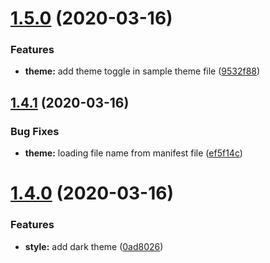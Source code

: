 # [1.5.0](https://github.com/shhdharmen/bootstrap-theme-kit/compare/v1.4.1...v1.5.0) (2020-03-16)


### Features

* **theme:** add theme toggle in sample theme file ([9532f88](https://github.com/shhdharmen/bootstrap-theme-kit/commit/9532f88fdbcf8b03165de019b2d901808bbbb163))

## [1.4.1](https://github.com/shhdharmen/bootstrap-theme-kit/compare/v1.4.0...v1.4.1) (2020-03-16)


### Bug Fixes

* **theme:** loading file name from manifest file ([ef5f14c](https://github.com/shhdharmen/bootstrap-theme-kit/commit/ef5f14cafb1c037e56e4b72d27bb23261aace4a6))

# [1.4.0](https://github.com/shhdharmen/bootstrap-theme-kit/compare/v1.3.0...v1.4.0) (2020-03-16)


### Features

* **style:** add dark theme ([0ad8026](https://github.com/shhdharmen/bootstrap-theme-kit/commit/0ad80263ca9b133e0996e7e34907604eeaad72b4))
